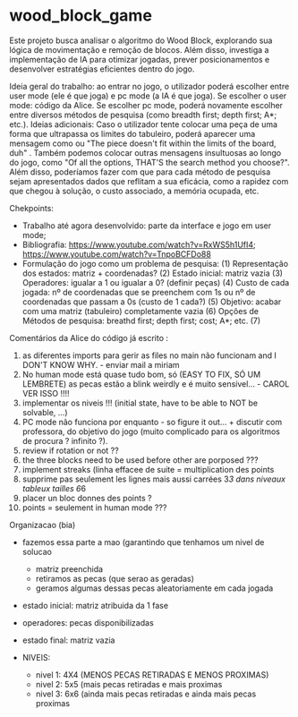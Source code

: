 # wood_block_game
Este projeto busca analisar o algoritmo do Wood Block, explorando sua lógica de movimentação e remoção de blocos. Além disso, investiga a implementação de IA para otimizar jogadas, prever posicionamentos e desenvolver estratégias eficientes dentro do jogo.


Ideia geral do trabalho: ao entrar no jogo, o utilizador poderá escolher entre user mode (ele é que joga) e pc mode (a IA é que joga). Se escolher o user mode: código da Alice. Se escolher pc mode, poderá novamente escolher entre diversos métodos de pesquisa (como breadth first; depth first; A*; etc.). 
Ideias adicionais: Caso o utilizador tente colocar uma peça de uma forma que ultrapassa os limites do tabuleiro, poderá aparecer uma mensagem como  ou "The piece doesn't fit within the limits of the board, duh"
. Também podemos colocar outras mensagens insultuosas ao longo do jogo, como "Of all the options, THAT'S the search method you choose?". Além disso, poderíamos fazer com que para cada método de pesquisa sejam apresentados dados que reflitam a sua eficácia, como a rapidez com que chegou à solução, o custo associado, a memória ocupada, etc.

Chekpoints:

- Trabalho até agora desenvolvido: parte da interface e jogo em user mode;
- Bibliografia: https://www.youtube.com/watch?v=RxWS5h1UfI4; https://www.youtube.com/watch?v=TnpoBCFDo88
- Formulação do jogo como um problema de pesquisa:
      (1) Representação dos estados: matriz + coordenadas?
      (2) Estado inicial: matriz vazia
      (3) Operadores: igualar a 1 ou igualar a 0? (definir peças)
      (4) Custo de cada jogada: nº de coordenadas que se preenchem com 1s ou nº de coordenadas que passam a 0s (custo de 1 cada?)
      (5) Objetivo: acabar com uma matriz (tabuleiro) completamente vazia
      (6) Opções de Métodos de pesquisa: breathd first; depth first; cost; A*; etc.
      (7)  


Comentários da Alice do código já escrito :
1) as diferentes imports para gerir as files no main não funcionam and I DON'T KNOW WHY. - enviar mail a miriam
2) No human mode está quase tudo bom, só (EASY TO FIX, SÓ UM LEMBRETE) as pecas estão a blink weirdly e é muito sensível... - CAROL VER ISSO !!!!
3) implementar os niveis !!! (initial state, have to be able to NOT be solvable, ...)
4) PC mode não funciona por enquanto - so figure it out... + discutir com professora, do objetivo do jogo (muito complicado para os algoritmos de procura ? infinito ?).
5) review if rotation or not ??
6) the three blocks need to be used before other are porposed ???
7) implement streaks (linha effacee de suite = multiplication des points
8) supprime pas seulement les lignes mais aussi carrées 3*3 dans niveaux tableux tailles 6*6
9) placer un bloc donnes des points ?
10) points = seulement in human mode ???

Organizacao (bia)
* fazemos essa parte a mao (garantindo que tenhamos um nivel de solucao
  * matriz preenchida
  * retiramos as pecas (que serao as geradas)
  * geramos algumas dessas pecas aleatoriamente em cada jogada

* estado inicial: matriz atribuida da 1 fase
* operadores: pecas disponibilizadas
* estado final: matriz vazia

* NIVEIS:
  * nivel 1: 4X4 (MENOS PECAS RETIRADAS E MENOS PROXIMAS)
  * nivel 2: 5x5 (mais pecas retiradas e mais proximas
  * nivel 3: 6x6 (ainda mais pecas retiradas e ainda mais pecas proximas


